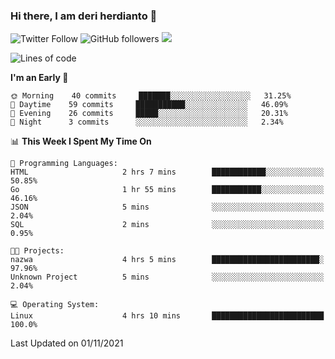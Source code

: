### Hi there, I am deri herdianto 👋
![Twitter Follow](https://img.shields.io/twitter/follow/deikatsuo?label=Follow)
![GitHub followers](https://img.shields.io/github/followers/deikatsuo?label=Follow&style=social)
![](https://visitor-badge.glitch.me/badge?page_id=deikatsuo.deikatsuo)

<!--
**deikatsuo/deikatsuo** is a ✨ _special_ ✨ repository because its `README.md` (this file) appears on your GitHub profile.

Here are some ideas to get you started:

- 🔭 I’m currently working on ...
- 🌱 I’m currently learning ...
- 👯 I’m looking to collaborate on ...
- 🤔 I’m looking for help with ...
- 💬 Ask me about ...
- 📫 How to reach me: ...
- 😄 Pronouns: ...
- ⚡ Fun fact: ...
-->

<!--START_SECTION:waka-->
![Lines of code](https://img.shields.io/badge/From%20Hello%20World%20I%27ve%20Written-98873%20lines%20of%20code-blue)

**I'm an Early 🐤** 

```text
🌞 Morning    40 commits     ███████░░░░░░░░░░░░░░░░░░   31.25% 
🌆 Daytime    59 commits     ███████████░░░░░░░░░░░░░░   46.09% 
🌃 Evening    26 commits     █████░░░░░░░░░░░░░░░░░░░░   20.31% 
🌙 Night      3 commits      ░░░░░░░░░░░░░░░░░░░░░░░░░   2.34%

```


📊 **This Week I Spent My Time On** 

```text
💬 Programming Languages: 
HTML                     2 hrs 7 mins        ████████████░░░░░░░░░░░░░   50.85% 
Go                       1 hr 55 mins        ███████████░░░░░░░░░░░░░░   46.16% 
JSON                     5 mins              ░░░░░░░░░░░░░░░░░░░░░░░░░   2.04% 
SQL                      2 mins              ░░░░░░░░░░░░░░░░░░░░░░░░░   0.95%

🐱‍💻 Projects: 
nazwa                    4 hrs 5 mins        ████████████████████████░   97.96% 
Unknown Project          5 mins              ░░░░░░░░░░░░░░░░░░░░░░░░░   2.04%

💻 Operating System: 
Linux                    4 hrs 10 mins       █████████████████████████   100.0%

```


 Last Updated on 01/11/2021
<!--END_SECTION:waka-->
